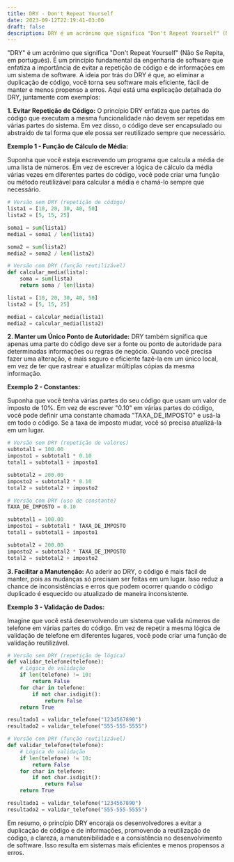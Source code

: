 ```yaml
---
title: DRY - Don't Repeat Yourself
date: 2023-09-12T22:19:41-03:00
draft: false
description: DRY é um acrônimo que significa "Don't Repeat Yourself" (Não Se Repita, em português). É um princípio fundamental da engenharia de software que enfatiza a importância de evitar a repetição de código e de informações em um sistema de software. A ideia por trás do DRY é que, ao eliminar a duplicação de código, você torna seu software mais eficiente, fácil de manter e menos propenso a erros.
---
```


"DRY" é um acrônimo que significa "Don't Repeat Yourself" (Não Se Repita, em português). É um princípio fundamental da engenharia de software que enfatiza a importância de evitar a repetição de código e de informações em um sistema de software. A ideia por trás do DRY é que, ao eliminar a duplicação de código, você torna seu software mais eficiente, fácil de manter e menos propenso a erros. Aqui está uma explicação detalhada do DRY, juntamente com exemplos:

**1. Evitar Repetição de Código:**
O princípio DRY enfatiza que partes do código que executam a mesma funcionalidade não devem ser repetidas em várias partes do sistema. Em vez disso, o código deve ser encapsulado ou abstraído de tal forma que ele possa ser reutilizado sempre que necessário.

**Exemplo 1 - Função de Cálculo de Média:**

Suponha que você esteja escrevendo um programa que calcula a média de uma lista de números. Em vez de escrever a lógica de cálculo da média várias vezes em diferentes partes do código, você pode criar uma função ou método reutilizável para calcular a média e chamá-lo sempre que necessário.

```python
# Versão sem DRY (repetição de código)
lista1 = [10, 20, 30, 40, 50]
lista2 = [5, 15, 25]

soma1 = sum(lista1)
media1 = soma1 / len(lista1)

soma2 = sum(lista2)
media2 = soma2 / len(lista2)

# Versão com DRY (função reutilizável)
def calcular_media(lista):
    soma = sum(lista)
    return soma / len(lista)

lista1 = [10, 20, 30, 40, 50]
lista2 = [5, 15, 25]

media1 = calcular_media(lista1)
media2 = calcular_media(lista2)
```

**2. Manter um Único Ponto de Autoridade:**
DRY também significa que apenas uma parte do código deve ser a fonte ou ponto de autoridade para determinadas informações ou regras de negócio. Quando você precisa fazer uma alteração, é mais seguro e eficiente fazê-la em um único local, em vez de ter que rastrear e atualizar múltiplas cópias da mesma informação.

**Exemplo 2 - Constantes:**

Suponha que você tenha várias partes do seu código que usam um valor de imposto de 10%. Em vez de escrever "0.10" em várias partes do código, você pode definir uma constante chamada "TAXA_DE_IMPOSTO" e usá-la em todo o código. Se a taxa de imposto mudar, você só precisa atualizá-la em um lugar.

```python
# Versão sem DRY (repetição de valores)
subtotal1 = 100.00
imposto1 = subtotal1 * 0.10
total1 = subtotal1 + imposto1

subtotal2 = 200.00
imposto2 = subtotal2 * 0.10
total2 = subtotal2 + imposto2

# Versão com DRY (uso de constante)
TAXA_DE_IMPOSTO = 0.10

subtotal1 = 100.00
imposto1 = subtotal1 * TAXA_DE_IMPOSTO
total1 = subtotal1 + imposto1

subtotal2 = 200.00
imposto2 = subtotal2 * TAXA_DE_IMPOSTO
total2 = subtotal2 + imposto2
```

**3. Facilitar a Manutenção:**
Ao aderir ao DRY, o código é mais fácil de manter, pois as mudanças só precisam ser feitas em um lugar. Isso reduz a chance de inconsistências e erros que podem ocorrer quando o código duplicado é esquecido ou atualizado de maneira inconsistente.

**Exemplo 3 - Validação de Dados:**

Imagine que você está desenvolvendo um sistema que valida números de telefone em várias partes do código. Em vez de repetir a mesma lógica de validação de telefone em diferentes lugares, você pode criar uma função de validação reutilizável.

```python
# Versão sem DRY (repetição de lógica)
def validar_telefone(telefone):
    # Lógica de validação
    if len(telefone) != 10:
        return False
    for char in telefone:
        if not char.isdigit():
            return False
    return True

resultado1 = validar_telefone("1234567890")
resultado2 = validar_telefone("555-555-5555")

# Versão com DRY (função reutilizável)
def validar_telefone(telefone):
    # Lógica de validação
    if len(telefone) != 10:
        return False
    for char in telefone:
        if not char.isdigit():
            return False
    return True

resultado1 = validar_telefone("1234567890")
resultado2 = validar_telefone("555-555-5555")
```

Em resumo, o princípio DRY encoraja os desenvolvedores a evitar a duplicação de código e de informações, promovendo a reutilização de código, a clareza, a manutenibilidade e a consistência no desenvolvimento de software. Isso resulta em sistemas mais eficientes e menos propensos a erros.
